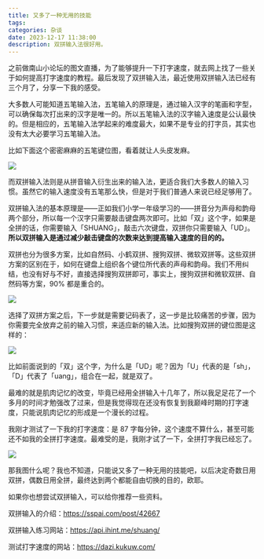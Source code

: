 ```yaml
---
title: 又多了一种无用的技能
tags: 
categories: 杂谈
date: 2023-12-17 11:38:00
description: 双拼输入法很好用。
---
```


之前做南山小论坛的图文直播，为了能够提升一下打字速度，就去网上找了一些关于如何提高打字速度的教程。最后发现了双拼输入法，最近使用双拼输入法已经有三个月了，分享一下我的感受。

大多数人可能知道五笔输入法，五笔输入的原理是，通过输入汉字的笔画和字型，可以确保每次打出来的汉字是唯一的。所以五笔输入法的汉字输入速度是公认最快的。但是相应的，五笔输入法学起来的难度最大，如果不是专业的打字员，其实也没有太大必要学习五笔输入法。

比如下面这个密密麻麻的五笔键位图，看着就让人头皮发麻。

![](https://s3plus.meituan.net/v1/mss_f32142e8d47149129e9550e929704625/yzz-test-image/07c29aec1d84482f8dc3866ec7706f92)

而双拼输入法则是从拼音输入衍生出来的输入法，更适合我们大多数人的输入习惯。虽然它的输入速度没有五笔那么快，但是对于我们普通人来说已经足够用了。

双拼输入法的基本原理是——正如我们小学一年级学习的——拼音分为声母和韵母两个部分，所以每一个汉字只需要敲击键盘两次即可。比如「双」这个字，如果是全拼的话，你需要输入「SHUANG」，敲击六次键盘，双拼你只需要输入「UD」。**所以双拼输入是通过减少敲击键盘的次数来达到提高输入速度的目的的。**

双拼也分为很多方案，比如自然码、小鹤双拼、搜狗双拼、微软双拼等。这些双拼方案的区别在于，如何在键盘上组织各个键位所代表的声母和韵母。我们不用纠结，也没有好与不好，直接选择搜狗双拼即可，事实上，搜狗双拼和微软双拼、自然码等方案，90% 都是重合的。

![](https://s3plus.meituan.net/v1/mss_f32142e8d47149129e9550e929704625/yzz-test-image/5bc29794610d46028964b7b8cd2fe36f)

选择了双拼方案之后，下一步就是需要记码表了，这一步是比较痛苦的步骤，因为你需要完全放弃之前的输入习惯，来适应新的输入法。比如搜狗双拼的键位图是这样的：

![](https://s3plus.meituan.net/v1/mss_f32142e8d47149129e9550e929704625/yzz-test-image/0ae8a7377d38461ea5dd8da19a4f3a3b)

比如前面说到的「双」这个字，为什么是「UD」呢？因为「U」代表的是「sh」，「D」代表了「uang」，组合在一起，就是双了。

最难的就是肌肉记忆的改变，毕竟已经用全拼输入十几年了，所以我足足花了一个多月的时间才勉强改了过来，但是我觉得现在还没有恢复到我巅峰时期的打字速度，只能说肌肉记忆的形成是一个漫长的过程。

我刚才测试了一下我的打字速度：是 87 字每分钟，这个速度不算什么，甚至可能还不如我的全拼打字速度。最难受的是，我刚才试了一下，全拼打字我已经忘了。

![](https://s3plus.meituan.net/v1/mss_f32142e8d47149129e9550e929704625/yzz-test-image/f14f8b56f61f43a7a94817bbed9b8b97)

那我图什么呢？我也不知道，只能说又多了一种无用的技能吧，以后决定奇数日用双拼，偶数日用全拼，最终达到两个都能自由切换的目的，欧耶。

如果你也想尝试双拼输入，可以给你推荐一些资料。

双拼输入的介绍：https://sspai.com/post/42667

双拼输入练习网站：https://api.ihint.me/shuang/

测试打字速度的网站：https://dazi.kukuw.com/
